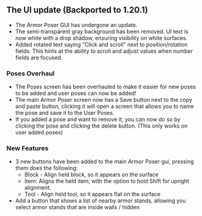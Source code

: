 ## The UI update (Backported to 1.20.1)
* The Armor Poser GUI has undergone an update.
* The semi-transparent gray background has been removed. UI text is now white with a drop shadow, ensuring visibility on white surfaces.
* Added rotated text saying "Click and scroll" next to position/rotation fields. This hints at the ability to scroll and adjust values when number fields are focused.

### Poses Overhaul
* The Poses screen has been overhauled to make it easier for new poses to be added and user poses can now be added!<br>
* The main Armor Poser screen now has a Save button next to the copy and paste button, clicking it will open a screen that allows you to name the pose and save it to the User Poses.<br>
* If you added a pose and want to remove it, you can now do so by clicking the pose and clicking the delete button. (This only works on user added poses)

### New Features
* 3 new buttons have been added to the main Armor Poser gui, pressing them does the following:
    * Block - Align held block, so it appears on the surface
    * Item: Aligns the held item, with the option to hold Shift for upright alignment.
    * Tool - Align held tool, so it appears flat on the surface
* Add a button that shows a list of nearby armor stands, allowing you select armor stands that are inside walls / hidden